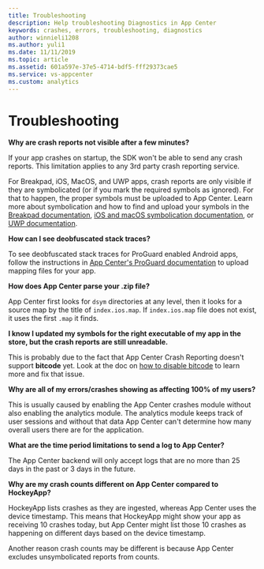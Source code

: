 ```yaml
---
title: Troubleshooting
description: Help troubleshooting Diagnostics in App Center
keywords: crashes, errors, troubleshooting, diagnostics
author: winnieli1208
ms.author: yuli1
ms.date: 11/11/2019
ms.topic: article
ms.assetid: 601a597e-37e5-4714-bdf5-fff29373cae5
ms.service: vs-appcenter
ms.custom: analytics
---
```


# Troubleshooting

**Why are crash reports not visible after a few minutes?**

If your app crashes on startup, the SDK won't be able to send any crash reports. This limitation applies to any 3rd party crash reporting service.

For Breakpad, iOS, MacOS, and UWP apps, crash reports are only visible if they are symbolicated (or if you mark the required symbols as ignored). For that to happen, the proper symbols must be uploaded to App Center. Learn more about symbolication and how to find and upload your symbols in the [Breakpad documentation](~/diagnostics/Android-NDK.md), [iOS and macOS symbolication documentation](~/diagnostics/iOS-symbolication.md), or [UWP documentation](~/diagnostics/windows-support.md#symbolication).

**How can I see deobfuscated stack traces?**

To see deobfuscated stack traces for ProGuard enabled Android apps, follow the instructions in [App Center's ProGuard documentation](~/diagnostics/Android-ProGuard.md) to upload mapping files for your app.

**How does App Center parse your .zip file?**

App Center first looks for `dsym` directories at any level, then it looks for a source map by the title of `index.ios.map`. If `index.ios.map` file does not exist, it uses the first `.map` it finds.

**I know I updated my symbols for the right executable of my app in the store, but the crash reports are still unreadable.**

This is probably due to the fact that App Center Crash Reporting doesn't support **bitcode** yet. Look at the doc on [how to disable bitcode](~/diagnostics/iOS-symbolication.md#bitcode) to learn more and fix that issue.

**Why are all of my errors/crashes showing as affecting 100% of my users?**

This is usually caused by enabling the App Center crashes module without also enabling the analytics module. The analytics module keeps track of user sessions and without that data App Center can't determine how many overall users there are for the application.

**What are the time period limitations to send a log to App Center?**

The App Center backend will only accept logs that are no more than 25 days in the past or 3 days in the future.

**Why are my crash counts different on App Center compared to HockeyApp?**

HockeyApp lists crashes as they are ingested, whereas App Center uses the device timestamp. This means that HockeyApp might show your app as receiving 10 crashes today, but App Center might list those 10 crashes as happening on different days based on the device timestamp.

Another reason crash counts may be different is because App Center excludes unsymbolicated reports from counts.
